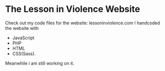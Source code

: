# The Lesson in Violence Website

Check out my code files for the website: lessoninviolence.com
I handcoded the website with

- JavaScript
- PHP
- HTML
- CSS(Sass).

Meanwhile i am still working on it.